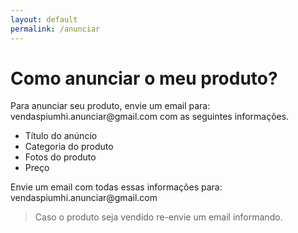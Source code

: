 ```yaml
---
layout: default
permalink: /anunciar
---
```


<link rel="stylesheet" href="{{ '/assets/css/anunciar.css' }}">

<!-- <i class="fas fa-dollar-sign" id="dollar"></i> -->
<i class="fas fa-shopping-bag"></i>

<h1 class="title">Como anunciar o meu produto?</h1>

<p class="x">Para anunciar seu produto, envie um email para: vendaspiumhi.anunciar@gmail.com com as seguintes informações.</p>

<ul>
    <li>Título do anúncio</li>
    <li>Categoria do produto</li>
    <li>Fotos do produto</li>
    <li>Preço</li>
</ul>

<p class="f">Envie um email com todas essas informações para: <br>vendaspiumhi.anunciar@gmail.com</p>

> Caso o produto seja vendido re-envie um email informando.